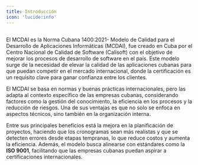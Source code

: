 ```yaml
---
title: Introducción
icon: 'lucide:info'
---
```


## 

El MCDAI es la Norma Cubana 1400:2021- Modelo de Calidad para el Desarrollo de Aplicaciones Informáticas (MCDAI), fue creado en Cuba por el Centro Nacional de Calidad de Software (Calisoft) con el objetivo de mejorar los procesos de desarrollo de software en el país. Este modelo surge de la necesidad de elevar la calidad de las aplicaciones cubanas para que puedan competir en el mercado internacional, donde la certificación es un requisito clave para ganar confianza entre los clientes.

El MCDAI se basa en normas y buenas prácticas internacionales, pero las adapta al contexto específico de las empresas cubanas, considerando factores como la gestión del conocimiento, la 
eficiencia en los procesos y la reducción de riesgos. Una de sus ventajas es que no solo se enfoca en aspectos técnicos, sino también en la organización interna.

Entre sus principales beneficios está la mejora en la planificación de proyectos, haciendo que los cronogramas sean más realistas y que se detecten errores desde etapas tempranas, lo que reduce
costos y aumenta la eficiencia. Además, el modelo busca alinearse con estándares como la **ISO 9001**, facilitando que las empresas cubanas puedan aspirar a certificaciones internacionales.
